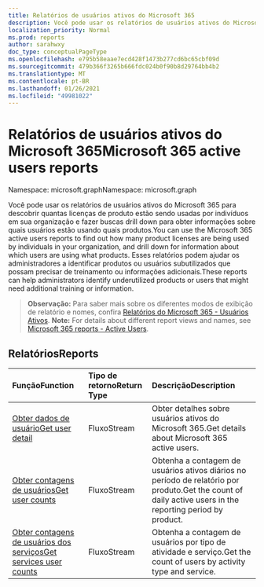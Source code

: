 ```yaml
---
title: Relatórios de usuários ativos do Microsoft 365
description: Você pode usar os relatórios de usuários ativos do Microsoft 365 para descobrir quantas licenças de produto estão sendo usadas por indivíduos em sua organização e fazer buscas drill down para obter informações sobre quais usuários estão usando quais produtos. Esses relatórios podem ajudar os administradores a identificar produtos ou usuários subutilizados que possam precisar de treinamento ou informações adicionais.
localization_priority: Normal
ms.prod: reports
author: sarahwxy
doc_type: conceptualPageType
ms.openlocfilehash: e795b58eaae7ecd428f1473b277cd6bc65cbf09d
ms.sourcegitcommit: 479b366f3265b666fdc024b0f90b8d29764bb4b2
ms.translationtype: MT
ms.contentlocale: pt-BR
ms.lasthandoff: 01/26/2021
ms.locfileid: "49981022"
---
```

# <a name="microsoft-365-active-users-reports"></a><span data-ttu-id="bb690-104">Relatórios de usuários ativos do Microsoft 365</span><span class="sxs-lookup"><span data-stu-id="bb690-104">Microsoft 365 active users reports</span></span>

<span data-ttu-id="bb690-105">Namespace: microsoft.graph</span><span class="sxs-lookup"><span data-stu-id="bb690-105">Namespace: microsoft.graph</span></span>

<span data-ttu-id="bb690-106">Você pode usar os relatórios de usuários ativos do Microsoft 365 para descobrir quantas licenças de produto estão sendo usadas por indivíduos em sua organização e fazer buscas drill down para obter informações sobre quais usuários estão usando quais produtos.</span><span class="sxs-lookup"><span data-stu-id="bb690-106">You can use the Microsoft 365 active users reports to find out how many product licenses are being used by individuals in your organization, and drill down for information about which users are using what products.</span></span> <span data-ttu-id="bb690-107">Esses relatórios podem ajudar os administradores a identificar produtos ou usuários subutilizados que possam precisar de treinamento ou informações adicionais.</span><span class="sxs-lookup"><span data-stu-id="bb690-107">These reports can help administrators identify underutilized products or users that might need additional training or information.</span></span>

> <span data-ttu-id="bb690-108">**Observação:** Para saber mais sobre os diferentes modos de exibição de relatório e nomes, confira [Relatórios do Microsoft 365 - Usuários Ativos](https://support.office.com/client/Active-Users-fc1cf1d0-cd84-43fd-adb7-a4c4dfa8112d). </span><span class="sxs-lookup"><span data-stu-id="bb690-108">**Note:** For details about different report views and names, see [Microsoft 365 reports - Active Users](https://support.office.com/client/Active-Users-fc1cf1d0-cd84-43fd-adb7-a4c4dfa8112d).</span></span>

## <a name="reports"></a><span data-ttu-id="bb690-109">Relatórios</span><span class="sxs-lookup"><span data-stu-id="bb690-109">Reports</span></span>
| <span data-ttu-id="bb690-110">Função</span><span class="sxs-lookup"><span data-stu-id="bb690-110">Function</span></span>                                 | <span data-ttu-id="bb690-111">Tipo de retorno</span><span class="sxs-lookup"><span data-stu-id="bb690-111">Return Type</span></span> | <span data-ttu-id="bb690-112">Descrição</span><span class="sxs-lookup"><span data-stu-id="bb690-112">Description</span></span>                              |
| :--------------------------------------- | :---------- | :--------------------------------------- |
| [<span data-ttu-id="bb690-113">Obter dados de usuário</span><span class="sxs-lookup"><span data-stu-id="bb690-113">Get user detail</span></span>](../api/reportroot-getoffice365activeuserdetail.md) | <span data-ttu-id="bb690-114">Fluxo</span><span class="sxs-lookup"><span data-stu-id="bb690-114">Stream</span></span>      | <span data-ttu-id="bb690-115">Obter detalhes sobre usuários ativos do Microsoft 365.</span><span class="sxs-lookup"><span data-stu-id="bb690-115">Get details about Microsoft 365 active users.</span></span> |
| [<span data-ttu-id="bb690-116">Obter contagens de usuários</span><span class="sxs-lookup"><span data-stu-id="bb690-116">Get user counts</span></span>](../api/reportroot-getoffice365activeusercounts.md) | <span data-ttu-id="bb690-117">Fluxo</span><span class="sxs-lookup"><span data-stu-id="bb690-117">Stream</span></span>      | <span data-ttu-id="bb690-118">Obtenha a contagem de usuários ativos diários no período de relatório por produto.</span><span class="sxs-lookup"><span data-stu-id="bb690-118">Get the count of daily active users in the reporting period by product.</span></span> |
| [<span data-ttu-id="bb690-119">Obter contagens de usuários dos serviços</span><span class="sxs-lookup"><span data-stu-id="bb690-119">Get services user counts</span></span>](../api/reportroot-getoffice365servicesusercounts.md) | <span data-ttu-id="bb690-120">Fluxo</span><span class="sxs-lookup"><span data-stu-id="bb690-120">Stream</span></span>      | <span data-ttu-id="bb690-121">Obtenha a contagem de usuários por tipo de atividade e serviço.</span><span class="sxs-lookup"><span data-stu-id="bb690-121">Get the count of users by activity type and service.</span></span> |

